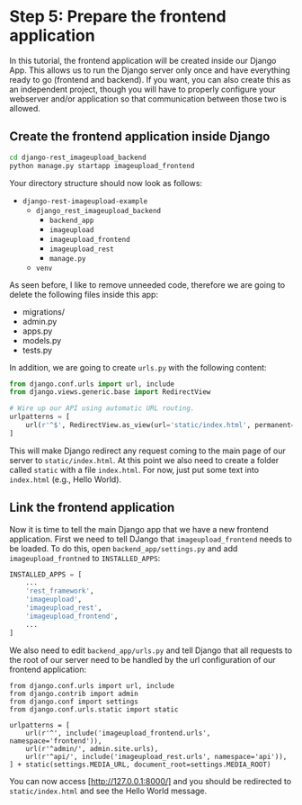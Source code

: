 # Step 5: Prepare the frontend application

In this tutorial, the frontend application will be created inside our Django App. This allows us to 
run the Django server only once and have everything ready to go (frontend and backend). If you want, 
you can also create this as an independent project, though you will have to properly configure your
webserver and/or application so that communication between those two is allowed.
 
## Create the frontend application inside Django
```bash
cd django-rest_imageupload_backend
python manage.py startapp imageupload_frontend
```

Your directory structure should now look as follows:

 * `django-rest-imageupload-example`
     * `django_rest_imageupload_backend`
         * `backend_app`
         * `imageupload`
         * `imageupload_frontend`
         * `imageupload_rest`
         * `manage.py`
     * `venv`

As seen before, I like to remove unneeded code, therefore we are going to delete the following files 
inside this app:

 * migrations/
 * admin.py
 * apps.py
 * models.py
 * tests.py
 
In addition, we are going to create `urls.py` with the following content:
```python
from django.conf.urls import url, include
from django.views.generic.base import RedirectView

# Wire up our API using automatic URL routing.
urlpatterns = [
    url(r'^$', RedirectView.as_view(url='static/index.html', permanent=False), name='index')
]

```
This will make Django redirect any request coming to the main page of our server to `static/index.html`. At this point we also need to create a folder called `static` with a file `index.html`. For now, just put some text into 
`index.html` (e.g., Hello World).

## Link the frontend application
Now it is time to tell the main Django app that we have a new frontend application. First we need to tell DJango that 
`imageupload_frontend` needs to be loaded. To do this, open `backend_app/settings.py` and add `imageupload_frontned` to
`INSTALLED_APPS`:
```python
INSTALLED_APPS = [
    ...
    'rest_framework',
    'imageupload',
    'imageupload_rest',
    'imageupload_frontend',
    ...
]
```

We also need to edit `backend_app/urls.py` and tell Django that all requests to the root of our server need to be handled
by the url configuration of our frontend application:
```
from django.conf.urls import url, include
from django.contrib import admin
from django.conf import settings
from django.conf.urls.static import static

urlpatterns = [
    url(r'^', include('imageupload_frontend.urls', namespace='frontend')),
    url(r'^admin/', admin.site.urls),
    url(r'^api/', include('imageupload_rest.urls', namespace='api')),
] + static(settings.MEDIA_URL, document_root=settings.MEDIA_ROOT)

```

You can now access [http://127.0.0.1:8000/] and you should be redirected to `static/index.html` and see the Hello World message.
